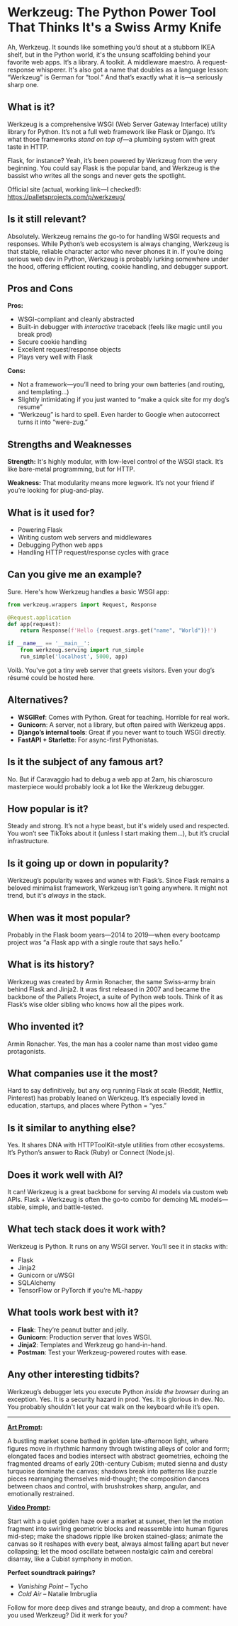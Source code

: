 # Werkzeug: The Python Power Tool That Thinks It's a Swiss Army Knife

Ah, Werkzeug. It sounds like something you’d shout at a stubborn IKEA shelf, but in the Python world, it's the unsung scaffolding behind your favorite web apps. It’s a library. A toolkit. A middleware maestro. A request-response whisperer. It's also got a name that doubles as a language lesson: “Werkzeug” is German for “tool.” And that’s exactly what it is—a seriously sharp one.

## What is it?

Werkzeug is a comprehensive WSGI (Web Server Gateway Interface) utility library for Python. It’s not a full web framework like Flask or Django. It’s what those frameworks *stand on top of*—a plumbing system with great taste in HTTP.

Flask, for instance? Yeah, it’s been powered by Werkzeug from the very beginning. You could say Flask is the popular band, and Werkzeug is the bassist who writes all the songs and never gets the spotlight.

Official site (actual, working link—I checked!): https://palletsprojects.com/p/werkzeug/

## Is it still relevant?

Absolutely. Werkzeug remains *the* go-to for handling WSGI requests and responses. While Python’s web ecosystem is always changing, Werkzeug is that stable, reliable character actor who never phones it in. If you’re doing serious web dev in Python, Werkzeug is probably lurking somewhere under the hood, offering efficient routing, cookie handling, and debugger support.

## Pros and Cons

**Pros:**
- WSGI-compliant and cleanly abstracted
- Built-in debugger with *interactive* traceback (feels like magic until you break prod)
- Secure cookie handling
- Excellent request/response objects
- Plays very well with Flask

**Cons:**
- Not a framework—you’ll need to bring your own batteries (and routing, and templating...)
- Slightly intimidating if you just wanted to “make a quick site for my dog’s resume”
- “Werkzeug” is hard to spell. Even harder to Google when autocorrect turns it into “were-zug.”

## Strengths and Weaknesses

**Strength:** It's highly modular, with low-level control of the WSGI stack. It’s like bare-metal programming, but for HTTP.

**Weakness:** That modularity means more legwork. It’s not your friend if you’re looking for plug-and-play.

## What is it used for?

- Powering Flask
- Writing custom web servers and middlewares
- Debugging Python web apps
- Handling HTTP request/response cycles with grace

## Can you give me an example?

Sure. Here's how Werkzeug handles a basic WSGI app:

```python
from werkzeug.wrappers import Request, Response

@Request.application
def app(request):
    return Response(f'Hello {request.args.get("name", "World")}!')

if __name__ == '__main__':
    from werkzeug.serving import run_simple
    run_simple('localhost', 5000, app)
```

Voilà. You've got a tiny web server that greets visitors. Even your dog’s résumé could be hosted here.

## Alternatives?

- **WSGIRef**: Comes with Python. Great for teaching. Horrible for real work.
- **Gunicorn**: A server, not a library, but often paired with Werkzeug apps.
- **Django’s internal tools**: Great if you never want to touch WSGI directly.
- **FastAPI + Starlette**: For async-first Pythonistas.

## Is it the subject of any famous art?

No. But if Caravaggio had to debug a web app at 2am, his chiaroscuro masterpiece would probably look a lot like the Werkzeug debugger.

## How popular is it?

Steady and strong. It’s not a hype beast, but it's widely used and respected. You won’t see TikToks about it (unless I start making them…), but it’s crucial infrastructure.

## Is it going up or down in popularity?

Werkzeug’s popularity waxes and wanes with Flask’s. Since Flask remains a beloved minimalist framework, Werkzeug isn’t going anywhere. It might not trend, but it's *always* in the stack.

## When was it most popular?

Probably in the Flask boom years—2014 to 2019—when every bootcamp project was “a Flask app with a single route that says hello.”

## What is its history?

Werkzeug was created by Armin Ronacher, the same Swiss-army brain behind Flask and Jinja2. It was first released in 2007 and became the backbone of the Pallets Project, a suite of Python web tools. Think of it as Flask’s wise older sibling who knows how all the pipes work.

## Who invented it?

Armin Ronacher. Yes, the man has a cooler name than most video game protagonists.

## What companies use it the most?

Hard to say definitively, but any org running Flask at scale (Reddit, Netflix, Pinterest) has probably leaned on Werkzeug. It’s especially loved in education, startups, and places where Python = “yes.”

## Is it similar to anything else?

Yes. It shares DNA with HTTPToolKit-style utilities from other ecosystems. It’s Python’s answer to Rack (Ruby) or Connect (Node.js).

## Does it work well with AI?

It can! Werkzeug is a great backbone for serving AI models via custom web APIs. Flask + Werkzeug is often the go-to combo for demoing ML models—stable, simple, and battle-tested.

## What tech stack does it work with?

Werkzeug is Python. It runs on any WSGI server. You’ll see it in stacks with:
- Flask
- Jinja2
- Gunicorn or uWSGI
- SQLAlchemy
- TensorFlow or PyTorch if you’re ML-happy

## What tools work best with it?

- **Flask**: They’re peanut butter and jelly.
- **Gunicorn**: Production server that loves WSGI.
- **Jinja2**: Templates and Werkzeug go hand-in-hand.
- **Postman**: Test your Werkzeug-powered routes with ease.

## Any other interesting tidbits?

Werkzeug’s debugger lets you execute Python *inside the browser* during an exception. Yes. It is a security hazard in prod. Yes. It is glorious in dev. No. You probably shouldn't let your cat walk on the keyboard while it’s open.

---

**[Art Prompt](https://lumaiere.com/?gallery=cubism2):**

A bustling market scene bathed in golden late-afternoon light, where figures move in rhythmic harmony through twisting alleys of color and form; elongated faces and bodies intersect with abstract geometries, echoing the fragmented dreams of early 20th-century Cubism; muted sienna and dusty turquoise dominate the canvas; shadows break into patterns like puzzle pieces rearranging themselves mid-thought; the composition dances between chaos and control, with brushstrokes sharp, angular, and emotionally restrained.

**[Video Prompt](https://www.tiktok.com/@davelumai/video/7527852113163078943):**

Start with a quiet golden haze over a market at sunset, then let the motion fragment into swirling geometric blocks and reassemble into human figures mid-step; make the shadows ripple like broken stained-glass; animate the canvas so it reshapes with every beat, always almost falling apart but never collapsing; let the mood oscillate between nostalgic calm and cerebral disarray, like a Cubist symphony in motion.

**Perfect soundtrack pairings?**
- *Vanishing Point* – Tycho  
- *Cold Air* – Natalie Imbruglia  

Follow for more deep dives and strange beauty, and drop a comment: have you used Werkzeug? Did it werk for you?
